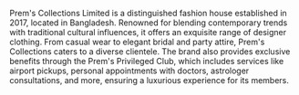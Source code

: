 Prem's Collections Limited is a distinguished fashion house established in 2017, located in Bangladesh. Renowned for blending contemporary trends with traditional cultural influences, it offers an exquisite range of designer clothing. From casual wear to elegant bridal and party attire, Prem's Collections caters to a diverse clientele. The brand also provides exclusive benefits through the Prem's Privileged Club, which includes services like airport pickups, personal appointments with doctors, astrologer consultations, and more, ensuring a luxurious experience for its members.

<!---
MIRAJKHAN9607/MIRAJKHAN9607 is a ✨ special ✨ repository because its `README.md` (this file) appears on your GitHub profile.
You can click the Preview link to take a look at your changes.
--->
